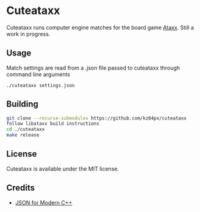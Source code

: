 # Cuteataxx
Cuteataxx runs computer engine matches for the board game [Ataxx](https://en.wikipedia.org/wiki/Ataxx). Still a work in progress.

## Usage
Match settings are read from a .json file passed to cuteataxx through command line arguments
```
./cuteataxx settings.json
```

## Building
```bash
git clone --recurse-submodules https://github.com/kz04px/cuteataxx
follow libataxx build instructions
cd ./cuteataxx
make release
```

## License
Cuteataxx is available under the MIT license.

## Credits
 - [JSON for Modern C++](https://github.com/nlohmann/json)
